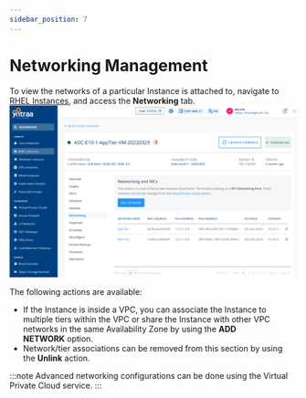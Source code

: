 ```yaml
---
sidebar_position: 7
---
```

# Networking Management

 To view the networks of a particular Instance is attached to, navigate to  [RHEL Instances](AboutRHELInstances.md), and access the **Networking** tab.
 ![networkrhel](img/networkrhel.png)

The following actions are available:

- If the Instance is inside a VPC, you can associate the Instance to multiple tiers within the VPC or share the Instance with other VPC networks in the same Availability Zone by using the **ADD NETWORK** option.
- Network/tier associations can be removed from this section by using the **Unlink** action.

:::note
Advanced networking configurations can be done using the Virtual Private Cloud service.
:::





